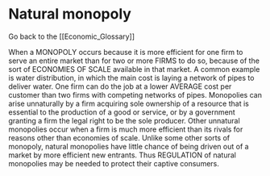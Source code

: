 # Natural monopoly

Go back to the [[Economic_Glossary]]


When a MONOPOLY occurs because it is more efficient for one firm to serve an entire market than for two or more FIRMS to do so, because of the sort of ECONOMIES OF SCALE available in that market. A common example is water distribution, in which the main cost is laying a network of pipes to deliver water. One firm can do the job at a lower AVERAGE cost per customer than two firms with competing networks of pipes. Monopolies can arise unnaturally by a firm acquiring sole ownership of a resource that is essential to the production of a good or service, or by a government granting a firm the legal right to be the sole producer. Other unnatural monopolies occur when a firm is much more efficient than its rivals for reasons other than economies of scale. Unlike some other sorts of monopoly, natural monopolies have little chance of being driven out of a market by more efficient new entrants. Thus REGULATION of natural monopolies may be needed to protect their captive consumers.

